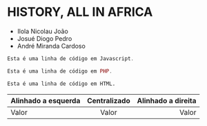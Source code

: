 # HISTORY, ALL IN AFRICA

* Ilola Nicolau João
* Josué Diogo Pedro
* André Miranda Cardoso


~~~javascript
Esta é uma linha de código em Javascript.
~~~

~~~php
Esta é uma linha de código em PHP.
~~~

~~~html
Esta é uma linha de código em HTML.
~~~



Alinhado a esquerda | Centralizado | Alinhado a direita
:--------- | :------: | -------:
Valor | Valor | Valor
